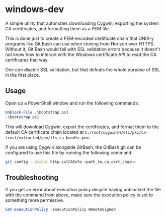 # windows-dev

A simple utility that automates downloading Cygwin, exporting the system CA certificates, and formatting them as a PEM file. 

This is done just to create a PEM-encoded certificate chain that UNIX-y programs like Git Bash can use when cloning from 
Horizon over HTTPS. Without it, Git Bash would fail with SSL validation errors because it doesn't not know
how to interact with the Windows certificate API to read the CA certificates that way. 

One _can_ disable SSL validation, but that defeats the whole purpose of SSL in the first place.

## Usage

Open up a PowerShell window and run the following commands:

```powershell
Unblock-File .\bootstrap.ps1
.\bootstrap.ps1
```

This will download Cygwin, export the certificates, and format them to the default CA certificate chain located at 
`C:/root/cygwin64/etc/pki/ca-trust/extracted/pem/tls-ca-bundle.pem`. 

If you are using Cygwin alongside GitBash, the GitBash git can be configured to use this file by running the following command:
```bash
git config --global http.sslCAInfo <path_to_ca_cert_chain>
```

## Troubleshooting

If you get an error about execution policy despite having unblocked the file with the command
from above, make sure the execution policy is set to something more permissive.

```powershell
Set-ExecutionPolicy -ExecutionPolicy RemoteSigned
```

